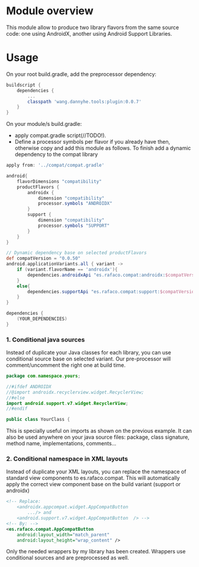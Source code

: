 
# Module overview

This module allow to produce two library flavors from the same source code: one using AndroidX, another using Android Support Libraries.

# Usage
On your root build.gradle, add the preprocessor dependency:
```gradle
buildscript {
    dependencies {
        ...
        classpath 'wang.dannyhe.tools:plugin:0.0.7'
    }
}
```


On your module/s build.gradle:
- apply compat.gradle script(//TODO!). 
- Define a processor symbols per flavor if you already have then, otherwise copy and add this module as follows. To finish add a dynamic dependency to the compat library
```gradle
apply from: '../compat/compat.gradle'

android{
    flavorDimensions "compatibility"
    productFlavors {
        androidx {
            dimension "compatibility"
            processor.symbols "ANDROIDX"
        }
        support {
            dimension "compatibility"
            processor.symbols "SUPPORT"
        }
    }
}

// Dynamic dependency base on selected productFlavors
def compatVersion = "0.0.50"
android.applicationVariants.all { variant ->
    if (variant.flavorName == 'androidx'){
        dependencies.androidxApi "es.rafaco.compat:androidx:$compatVersion"
    }
    else{
        dependencies.supportApi "es.rafaco.compat:support:$compatVersion"
    }
}

dependencies {
    (YOUR_DEPENDENCIES)
}
```

### 1. Conditional java sources

Instead of duplicate your Java classes for each library, you can use conditional source base on selected variant. Our pre-processor will comment/uncomment the right one at build time.

```java
package com.namespace.yours;

//#ifdef ANDROIDX
//@import androidx.recyclerview.widget.RecyclerView;
//#else
import android.support.v7.widget.RecyclerView;
//#endif

public class YourClass {
``` 
This is specially useful on imports as shown on the previous example. It can also be used anywhere on your java source files: package, class signature, method name, implementations, comments...

### 2. Conditional namespace in XML layouts

Instead of duplicate your XML layouts, you can replace the namespace of standard view components to es.rafaco.compat. This will automatically apply the correct view component base on the build variant (support or androidx)

```xml
<!-- Replace: 
    <androidx.appcompat.widget.AppCompatButton
        .../> and
    <android.support.v7.widget.AppCompatButton  /> -->
<!-- By: -->
<es.rafaco.compat.AppCompatButton
    android:layout_width="match_parent"
    android:layout_height="wrap_content" />
``` 

Only the needed wrappers by my library has been created. Wrappers use conditional sources and are preprocessed as well.